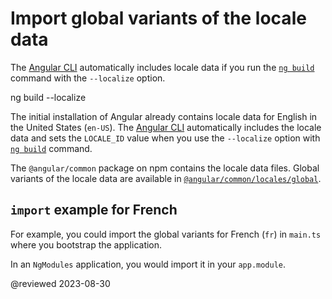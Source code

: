 # Import global variants of the locale data

The [Angular CLI][AioCliMain] automatically includes locale data if you run the [`ng build`][AioCliBuild] command with the `--localize` option.

<!--todo: replace with code-example -->

<code-example format="shell" language="shell">

ng build --localize

</code-example>

<div class="alert-is-helpful">

The initial installation of Angular already contains locale data for English in the United States (`en-US`).
The [Angular CLI][AioCliMain] automatically includes the locale data and sets the `LOCALE_ID` value when you use the `--localize` option with [`ng build`][AioCliBuild] command.

</div>

The `@angular/common` package on npm contains the locale data files.
Global variants of the locale data are available in [`@angular/common/locales/global`][UnpkgBrowseAngularCommonLocalesGlobal].

## `import` example for French

For example, you could import the global variants for French (`fr`) in `main.ts` where you bootstrap the application.

<code-example header="src/main.ts (import locale)" path="i18n/src/main.ts" region="global-locale"></code-example>

<div class="alert is-helpful">

In an `NgModules` application, you would import it in your `app.module`.

</div>

<!-- links -->

[AioCliMain]: cli "CLI Overview and Command Reference | Angular"

[AioCliBuild]: cli/build "ng build | CLI | Angular"

<!-- external links -->

[UnpkgBrowseAngularCommonLocalesGlobal]: https://unpkg.com/browse/@angular/common/locales/global "@angular/common/locales/global | Unpkg"

<!-- end links -->

@reviewed 2023-08-30
